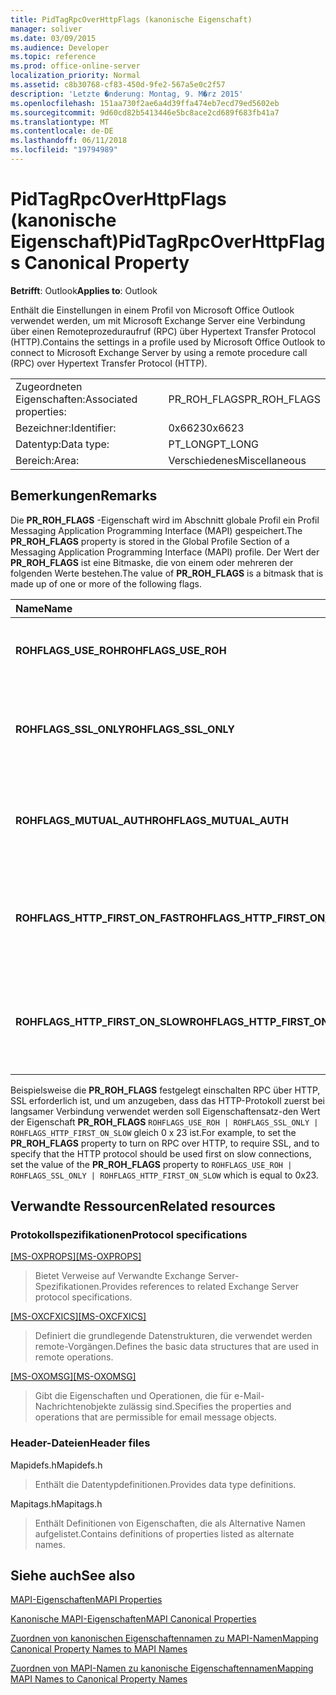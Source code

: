 ```yaml
---
title: PidTagRpcOverHttpFlags (kanonische Eigenschaft)
manager: soliver
ms.date: 03/09/2015
ms.audience: Developer
ms.topic: reference
ms.prod: office-online-server
localization_priority: Normal
ms.assetid: c8b30768-cf83-450d-9fe2-567a5e0c2f57
description: 'Letzte �nderung: Montag, 9. M�rz 2015'
ms.openlocfilehash: 151aa730f2ae6a4d39ffa474eb7ecd79ed5602eb
ms.sourcegitcommit: 9d60cd82b5413446e5bc8ace2cd689f683fb41a7
ms.translationtype: MT
ms.contentlocale: de-DE
ms.lasthandoff: 06/11/2018
ms.locfileid: "19794989"
---
```

# <a name="pidtagrpcoverhttpflags-canonical-property"></a><span data-ttu-id="76a74-103">PidTagRpcOverHttpFlags (kanonische Eigenschaft)</span><span class="sxs-lookup"><span data-stu-id="76a74-103">PidTagRpcOverHttpFlags Canonical Property</span></span>

  
  
<span data-ttu-id="76a74-104">**Betrifft**: Outlook</span><span class="sxs-lookup"><span data-stu-id="76a74-104">**Applies to**: Outlook</span></span> 
  
<span data-ttu-id="76a74-105">Enthält die Einstellungen in einem Profil von Microsoft Office Outlook verwendet werden, um mit Microsoft Exchange Server eine Verbindung über einen Remoteprozeduraufruf (RPC) über Hypertext Transfer Protocol (HTTP).</span><span class="sxs-lookup"><span data-stu-id="76a74-105">Contains the settings in a profile used by Microsoft Office Outlook to connect to Microsoft Exchange Server by using a remote procedure call (RPC) over Hypertext Transfer Protocol (HTTP).</span></span>
  
|||
|:-----|:-----|
|<span data-ttu-id="76a74-106">Zugeordneten Eigenschaften:</span><span class="sxs-lookup"><span data-stu-id="76a74-106">Associated properties:</span></span>  <br/> |<span data-ttu-id="76a74-107">PR_ROH_FLAGS</span><span class="sxs-lookup"><span data-stu-id="76a74-107">PR_ROH_FLAGS</span></span>  <br/> |
|<span data-ttu-id="76a74-108">Bezeichner:</span><span class="sxs-lookup"><span data-stu-id="76a74-108">Identifier:</span></span>  <br/> |<span data-ttu-id="76a74-109">0x6623</span><span class="sxs-lookup"><span data-stu-id="76a74-109">0x6623</span></span>  <br/> |
|<span data-ttu-id="76a74-110">Datentyp:</span><span class="sxs-lookup"><span data-stu-id="76a74-110">Data type:</span></span>  <br/> |<span data-ttu-id="76a74-111">PT_LONG</span><span class="sxs-lookup"><span data-stu-id="76a74-111">PT_LONG</span></span>  <br/> |
|<span data-ttu-id="76a74-112">Bereich:</span><span class="sxs-lookup"><span data-stu-id="76a74-112">Area:</span></span>  <br/> |<span data-ttu-id="76a74-113">Verschiedenes</span><span class="sxs-lookup"><span data-stu-id="76a74-113">Miscellaneous</span></span>  <br/> |
   
## <a name="remarks"></a><span data-ttu-id="76a74-114">Bemerkungen</span><span class="sxs-lookup"><span data-stu-id="76a74-114">Remarks</span></span>

<span data-ttu-id="76a74-115">Die **PR_ROH_FLAGS** -Eigenschaft wird im Abschnitt globale Profil ein Profil Messaging Application Programming Interface (MAPI) gespeichert.</span><span class="sxs-lookup"><span data-stu-id="76a74-115">The **PR_ROH_FLAGS** property is stored in the Global Profile Section of a Messaging Application Programming Interface (MAPI) profile.</span></span> <span data-ttu-id="76a74-116">Der Wert der **PR_ROH_FLAGS** ist eine Bitmaske, die von einem oder mehreren der folgenden Werte bestehen.</span><span class="sxs-lookup"><span data-stu-id="76a74-116">The value of **PR_ROH_FLAGS** is a bitmask that is made up of one or more of the following flags.</span></span> 
  
|<span data-ttu-id="76a74-117">**Name**</span><span class="sxs-lookup"><span data-stu-id="76a74-117">**Name**</span></span>|<span data-ttu-id="76a74-118">**Wert**</span><span class="sxs-lookup"><span data-stu-id="76a74-118">**Value**</span></span>|<span data-ttu-id="76a74-119">**Beschreibung**</span><span class="sxs-lookup"><span data-stu-id="76a74-119">**Description**</span></span>|
|:-----|:-----|:-----|
|<span data-ttu-id="76a74-120">**ROHFLAGS_USE_ROH**</span><span class="sxs-lookup"><span data-stu-id="76a74-120">**ROHFLAGS_USE_ROH**</span></span> <br/> |<span data-ttu-id="76a74-121">0 x 1</span><span class="sxs-lookup"><span data-stu-id="76a74-121">0x1</span></span>  <br/> |<span data-ttu-id="76a74-122">Verbinden Sie mit dem Exchange-Server mit RPC über HTTP.</span><span class="sxs-lookup"><span data-stu-id="76a74-122">Connect to the Exchange Server using RPC over HTTP.</span></span>  <br/> |
|<span data-ttu-id="76a74-123">**ROHFLAGS_SSL_ONLY**</span><span class="sxs-lookup"><span data-stu-id="76a74-123">**ROHFLAGS_SSL_ONLY**</span></span> <br/> |<span data-ttu-id="76a74-124">0 x 2</span><span class="sxs-lookup"><span data-stu-id="76a74-124">0x2</span></span>  <br/> |<span data-ttu-id="76a74-125">Verbinden Sie mit dem Exchange-Server nur über Secure Socket Layer (SSL).</span><span class="sxs-lookup"><span data-stu-id="76a74-125">Connect to the Exchange Server using Secure Socket Layer (SSL) only.</span></span>  <br/> |
|<span data-ttu-id="76a74-126">**ROHFLAGS_MUTUAL_AUTH**</span><span class="sxs-lookup"><span data-stu-id="76a74-126">**ROHFLAGS_MUTUAL_AUTH**</span></span> <br/> |<span data-ttu-id="76a74-127">0 x 4</span><span class="sxs-lookup"><span data-stu-id="76a74-127">0x4</span></span>  <br/> |<span data-ttu-id="76a74-128">Sitzung gegenseitig authentifizieren beim Herstellen einer Verbindung mit SSL.</span><span class="sxs-lookup"><span data-stu-id="76a74-128">Mutually authenticate the session when connecting by using SSL.</span></span>  <br/> |
|<span data-ttu-id="76a74-129">**ROHFLAGS_HTTP_FIRST_ON_FAST**</span><span class="sxs-lookup"><span data-stu-id="76a74-129">**ROHFLAGS_HTTP_FIRST_ON_FAST**</span></span> <br/> |<span data-ttu-id="76a74-130">0 x 8</span><span class="sxs-lookup"><span data-stu-id="76a74-130">0x8</span></span>  <br/> |<span data-ttu-id="76a74-131">Bei schnellen Netzwerken zuerst eine Verbindung über HTTP.</span><span class="sxs-lookup"><span data-stu-id="76a74-131">On fast networks, connect by using HTTP first.</span></span> <span data-ttu-id="76a74-132">Verbinden Sie dann mithilfe von TCP/IP.</span><span class="sxs-lookup"><span data-stu-id="76a74-132">Then, connect by using TCP/IP.</span></span>  <br/> |
|<span data-ttu-id="76a74-133">**ROHFLAGS_HTTP_FIRST_ON_SLOW**</span><span class="sxs-lookup"><span data-stu-id="76a74-133">**ROHFLAGS_HTTP_FIRST_ON_SLOW**</span></span> <br/> |<span data-ttu-id="76a74-134">0 x 20</span><span class="sxs-lookup"><span data-stu-id="76a74-134">0x20</span></span>  <br/> |<span data-ttu-id="76a74-135">Bei langsamen Netzwerken zuerst eine Verbindung über HTTP.</span><span class="sxs-lookup"><span data-stu-id="76a74-135">On slow networks, connect by using HTTP first.</span></span> <span data-ttu-id="76a74-136">Verbinden Sie dann mithilfe von TCP/IP.</span><span class="sxs-lookup"><span data-stu-id="76a74-136">Then, connect by using TCP/IP.</span></span>  <br/> |
   
<span data-ttu-id="76a74-137">Beispielsweise die **PR_ROH_FLAGS** festgelegt einschalten RPC über HTTP, SSL erforderlich ist, und um anzugeben, dass das HTTP-Protokoll zuerst bei langsamer Verbindung verwendet werden soll Eigenschaftensatz-den Wert der Eigenschaft **PR_ROH_FLAGS** `ROHFLAGS_USE_ROH | ROHFLAGS_SSL_ONLY | ROHFLAGS_HTTP_FIRST_ON_SLOW` gleich 0 x 23 ist.</span><span class="sxs-lookup"><span data-stu-id="76a74-137">For example, to set the **PR_ROH_FLAGS** property to turn on RPC over HTTP, to require SSL, and to specify that the HTTP protocol should be used first on slow connections, set the value of the **PR_ROH_FLAGS** property to  `ROHFLAGS_USE_ROH | ROHFLAGS_SSL_ONLY | ROHFLAGS_HTTP_FIRST_ON_SLOW` which is equal to 0x23.</span></span> 
  
## <a name="related-resources"></a><span data-ttu-id="76a74-138">Verwandte Ressourcen</span><span class="sxs-lookup"><span data-stu-id="76a74-138">Related resources</span></span>

### <a name="protocol-specifications"></a><span data-ttu-id="76a74-139">Protokollspezifikationen</span><span class="sxs-lookup"><span data-stu-id="76a74-139">Protocol specifications</span></span>

<span data-ttu-id="76a74-140">[[MS-OXPROPS]](http://msdn.microsoft.com/library/f6ab1613-aefe-447d-a49c-18217230b148%28Office.15%29.aspx)</span><span class="sxs-lookup"><span data-stu-id="76a74-140">[[MS-OXPROPS]](http://msdn.microsoft.com/library/f6ab1613-aefe-447d-a49c-18217230b148%28Office.15%29.aspx)</span></span>
  
> <span data-ttu-id="76a74-141">Bietet Verweise auf Verwandte Exchange Server-Spezifikationen.</span><span class="sxs-lookup"><span data-stu-id="76a74-141">Provides references to related Exchange Server protocol specifications.</span></span>
    
<span data-ttu-id="76a74-142">[[MS-OXCFXICS]](http://msdn.microsoft.com/library/b9752f3d-d50d-44b8-9e6b-608a117c8532%28Office.15%29.aspx)</span><span class="sxs-lookup"><span data-stu-id="76a74-142">[[MS-OXCFXICS]](http://msdn.microsoft.com/library/b9752f3d-d50d-44b8-9e6b-608a117c8532%28Office.15%29.aspx)</span></span>
  
> <span data-ttu-id="76a74-143">Definiert die grundlegende Datenstrukturen, die verwendet werden remote-Vorgängen.</span><span class="sxs-lookup"><span data-stu-id="76a74-143">Defines the basic data structures that are used in remote operations.</span></span>
    
<span data-ttu-id="76a74-144">[[MS-OXOMSG]](http://msdn.microsoft.com/library/daa9120f-f325-4afb-a738-28f91049ab3c%28Office.15%29.aspx)</span><span class="sxs-lookup"><span data-stu-id="76a74-144">[[MS-OXOMSG]](http://msdn.microsoft.com/library/daa9120f-f325-4afb-a738-28f91049ab3c%28Office.15%29.aspx)</span></span>
  
> <span data-ttu-id="76a74-145">Gibt die Eigenschaften und Operationen, die für e-Mail-Nachrichtenobjekte zulässig sind.</span><span class="sxs-lookup"><span data-stu-id="76a74-145">Specifies the properties and operations that are permissible for email message objects.</span></span>
    
### <a name="header-files"></a><span data-ttu-id="76a74-146">Header-Dateien</span><span class="sxs-lookup"><span data-stu-id="76a74-146">Header files</span></span>

<span data-ttu-id="76a74-147">Mapidefs.h</span><span class="sxs-lookup"><span data-stu-id="76a74-147">Mapidefs.h</span></span>
  
> <span data-ttu-id="76a74-148">Enthält die Datentypdefinitionen.</span><span class="sxs-lookup"><span data-stu-id="76a74-148">Provides data type definitions.</span></span>
    
<span data-ttu-id="76a74-149">Mapitags.h</span><span class="sxs-lookup"><span data-stu-id="76a74-149">Mapitags.h</span></span>
  
> <span data-ttu-id="76a74-150">Enthält Definitionen von Eigenschaften, die als Alternative Namen aufgelistet.</span><span class="sxs-lookup"><span data-stu-id="76a74-150">Contains definitions of properties listed as alternate names.</span></span>
    
## <a name="see-also"></a><span data-ttu-id="76a74-151">Siehe auch</span><span class="sxs-lookup"><span data-stu-id="76a74-151">See also</span></span>



[<span data-ttu-id="76a74-152">MAPI-Eigenschaften</span><span class="sxs-lookup"><span data-stu-id="76a74-152">MAPI Properties</span></span>](mapi-properties.md)
  
[<span data-ttu-id="76a74-153">Kanonische MAPI-Eigenschaften</span><span class="sxs-lookup"><span data-stu-id="76a74-153">MAPI Canonical Properties</span></span>](mapi-canonical-properties.md)
  
[<span data-ttu-id="76a74-154">Zuordnen von kanonischen Eigenschaftennamen zu MAPI-Namen</span><span class="sxs-lookup"><span data-stu-id="76a74-154">Mapping Canonical Property Names to MAPI Names</span></span>](mapping-canonical-property-names-to-mapi-names.md)
  
[<span data-ttu-id="76a74-155">Zuordnen von MAPI-Namen zu kanonische Eigenschaftennamen</span><span class="sxs-lookup"><span data-stu-id="76a74-155">Mapping MAPI Names to Canonical Property Names</span></span>](mapping-mapi-names-to-canonical-property-names.md)

